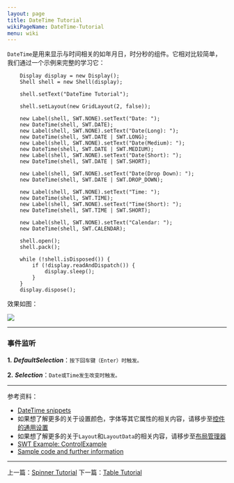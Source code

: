 ```yaml
---
layout: page
title: DateTime Tutorial
wikiPageName: DateTime-Tutorial
menu: wiki
---
```


`DateTime`是用来显示与时间相关的如年月日，时分秒的组件。它相对比较简单，我们通过一个示例来完整的学习它：

		Display display = new Display();
		Shell shell = new Shell(display);

		shell.setText("DateTime Tutorial");

		shell.setLayout(new GridLayout(2, false));

		new Label(shell, SWT.NONE).setText("Date: ");
		new DateTime(shell, SWT.DATE);
		new Label(shell, SWT.NONE).setText("Date(Long): ");
		new DateTime(shell, SWT.DATE | SWT.LONG);
		new Label(shell, SWT.NONE).setText("Date(Medium): ");
		new DateTime(shell, SWT.DATE | SWT.MEDIUM);
		new Label(shell, SWT.NONE).setText("Date(Short): ");
		new DateTime(shell, SWT.DATE | SWT.SHORT);

		new Label(shell, SWT.NONE).setText("Date(Drop Down): ");
		new DateTime(shell, SWT.DATE | SWT.DROP_DOWN);

		new Label(shell, SWT.NONE).setText("Time: ");
		new DateTime(shell, SWT.TIME);
		new Label(shell, SWT.NONE).setText("Time(Short): ");
		new DateTime(shell, SWT.TIME | SWT.SHORT);

		new Label(shell, SWT.NONE).setText("Calendar: ");
		new DateTime(shell, SWT.CALENDAR);

		shell.open();
		shell.pack();

		while (!shell.isDisposed()) {
			if (!display.readAndDispatch()) {
				display.sleep();
			}
		}
		display.dispose();

效果如图：

![]({{site.baseurl}}/wiki/images/image_swt_datetime.png)

***

### 事件监听

**1.** _**DefaultSelection**_：`按下回车键（Enter）时触发。`

**2.** _**Selection**_：`Date或Time发生改变时触发。`

***
参考资料：
  * [DateTime snippets](http://www.eclipse.org/swt/snippets/#datetime)
  * 如果想了解更多的关于设置颜色，字体等其它属性的相关内容，请移步至[控件的通用设置]({{site.baseurl}}/wiki/Common-Properties-Tutorial.html)
  * 如果想了解更多的关于`Layout`和`LayoutData`的相关内容，请移步至[布局管理器]({{site.baseurl}}/wiki/Layouts-Tutorial.html)
  * [SWT Example: ControlExample](http://www.eclipse.org/swt/examples.php)
  * [Sample code and further information](http://www.eclipse.org/swt/)

***

上一篇：[Spinner Tutorial]({{site.baseurl}}/wiki/Spinner-Tutorial.html)
下一篇：[Table Tutorial]({{site.baseurl}}/wiki/Table-Tutorial.html)
